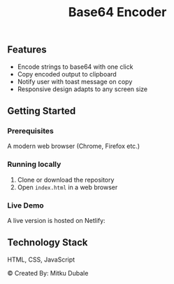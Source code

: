 <!-- index.html --> <!DOCTYPE html> <html>  <header> <h1>Base64 Encoder</h1> </header> <section> <h2>Features</h2> <ul> <li>Encode strings to base64 with one click</li> <li>Copy encoded output to clipboard</li> <li>Notify user with toast message on copy</li> <li>Responsive design adapts to any screen size</li> </ul> </section> <section> <h2>Getting Started</h2>
<h3>Prerequisites</h3>  
<p>A modern web browser (Chrome, Firefox etc.)</p>

<h3>Running locally</h3>
<ol>
  <li>Clone or download the repository</li>  
  <li>Open <code>index.html</code> in a web browser</li>
</ol>

<h3>Live Demo</h3>
<p>
  A live version is hosted on Netlify:  
  <a href=""></a>
</p>
</section> <section> <h2>Technology Stack</h2> <p>HTML, CSS, JavaScript</p> </section> <footer> <p>&copy; Created By: Mitku Dubale</p> </footer> </body> </html>
